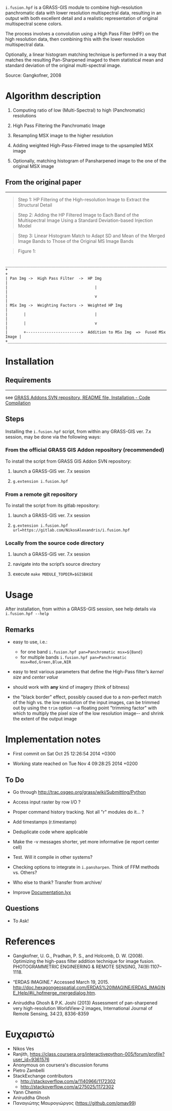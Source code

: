 `i.fusion.hpf` is a GRASS-GIS module to combine high-resolution 
panchromatic data with lower resolution multispectral data, resulting in an 
output with both excellent detail and a realistic representation of original 
multispectral scene colors.

The process involves a convolution using a High Pass Filter (HPF) on the high 
resolution data, then combining this with the lower resolution multispectral 
data.

Optionally, a linear histogram matching technique is performed in a way that 
matches the resulting Pan-Sharpened imaged to them statistical mean and standard 
deviation of the original multi-spectral image.

Source: Gangkofner, 2008

Algorithm description
=====================

1.  Computing ratio of low (Multi-Spectral) to high (Panchromatic) resolutions

2.  High Pass Filtering the Panchromatic Image

3.  Resampling MSX image to the higher resolution

4.  Adding weighted High-Pass-Filetred image to the upsampled MSX image

5.  Optionally, matching histogram of Pansharpened image to the one of the 
original MSX image

## From the original paper
--------------------------

> Step 1: HP Filtering of the High-resolution Image to Extract the Structural
> Detail

> Step 2: Adding the HP Filtered Image to Each Band of the Multispectral Image
> Using a Standard Deviation-based Injection Model

> Step 3: Linear Histogram Match to Adapt SD and Mean of the Merged Image Bands
> to Those of the Original MS Image Bands

> Figure 1:

     ____________________________________________________________________________
    +                                                                            +
    | Pan Img ->  High Pass Filter  ->  HP Img                                   |
    |                                      |                                     |
    |                                      v                                     |
    | MSx Img ->  Weighting Factors ->  Weighted HP Img                          |
    |       |                              |                                     |
    |       |                              v                                     |
    |       +------------------------>  Addition to MSx Img  =>  Fused MSx Image |
    +____________________________________________________________________________+


Installation
============

## Requirements
------------

see [GRASS Addons SVN repository, README file, Installation - Code Compilation](https://svn.osgeo.org/grass/grass-addons/README)

## Steps

Installing the `i.fusion.hpf` script, from within any GRASS-GIS ver. 7.x session, may be done via the following ways:

### From the official GRASS GIS Addon repository (recommended)

To install the script from GRASS GIS Addon SVN repository:

1.  launch a GRASS-GIS ver. 7.x session

2.  `g.extension i.fusion.hpf`

### From a remote git repository

To install the script from its gitlab repository:

1.  launch a GRASS-GIS ver. 7.x session

2.  `g.extension i.fusion.hpf url=https://gitlab.com/NikosAlexandris/i.fusion.hpf`

### Locally from the source code directory

1.  launch a GRASS-GIS ver. 7.x session

2.  navigate into the script’s source directory

3.  execute `make MODULE_TOPDIR=$GISBASE`

Usage
=====

After installation, from within a GRASS-GIS session, see help details via `i.fusion.hpf --help`

## Remarks

-   easy to use, i.e.:
    -   for one band `i.fusion.hpf pan=Panchromatic msx=${Band}`
    -   for multiple bands `i.fusion.hpf pan=Panchromatic msx=Red,Green,Blue,NIR`

-   easy to test various parameters that define the High-Pass filter’s *kernel size* and *center value*

-   should work with **any** kind of imagery (think of bitness)

-  the "black border" effect, possibly caused due to a non-perfect match of the high vs. the low resolution 
of the input images, can be trimmed out by using the `trim` option --a floating point "trimming factor" 
with which to multiply the pixel size of the low resolution image-- and shrink the extent of the output image

Implementation notes
====================

-   First commit on Sat Oct 25 12:26:54 2014 +0300

-   Working state reached on Tue Nov 4 09:28:25 2014 +0200


## To Do

- Go through <http://trac.osgeo.org/grass/wiki/Submitting/Python>

- Access input raster by row I/O ?

- Proper command history tracking. Not all "r" modules do it... ?

- Add timestamps (r.timestamp)

- Deduplicate code where applicable

- Make the -v messages shorter, yet more informative (ie report center cell)

- Test. Will it compile in other systems?

- Checking options to integrate in `i.pansharpen`. Think of FFM methods vs. 
Others? 

- Who else to thank?  Transfer from archive/
- Improve [Documentation.lyx](https://gitlab.com/NikosAlexandris/i.fusion.hpf/blob/master/lyx/Documentation.lyx)

## Questions

- To Ask!

References
==========

- Gangkofner, U. G., Pradhan, P. S., and Holcomb, D. W. (2008). Optimizing
the high-pass filter addition technique for image fusion.
PHOTOGRAMMETRIC ENGINEERING & REMOTE SENSING, 74(9):1107–1118.

- “ERDAS IMAGINE.” Accessed March 19, 2015. http://doc.hexagongeospatial.com/ERDAS%20IMAGINE/ERDAS_IMAGINE_Help/#ii_hpfmerge_mergedialog.htm.


- Aniruddha Ghosh & P.K. Joshi (2013) Assessment of pan-sharpened very high-resolution WorldView-2 images, International Journal of Remote Sensing, 34:23, 8336-8359

Ευχαριστώ
=========

- Nikos Ves
- Ranjith, <https://class.coursera.org/interactivepython-005/forum/profile?user_id=9361576>
- Anonymous on coursera's discussion forums
- Pietro Zambelli
- StackExchange contributors
  - <http://stackoverflow.com/a/1140966/1172302>
  - <http://stackoverflow.com/a/275025/1172302>
- Yann Chemin
- Aniruddha Ghosh
- Παναγιώτης Μαυρογιώργος (https://github.com/pmav99)
